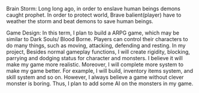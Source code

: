 Brain Storm: Long long ago, in order to enslave human beings demons caught prophet. In order to protect world, Brave balient(player) have to weather the storm and beat demons to save human beings.
    
Game Design: In this term, I plan to build a ARPG game, which may be similar to Dark Souls/ Blood Borne. Players can control their characters to do many things, such as moving, attacking, defending and resting. In my project, Besides normal gameplay functions, I will create rigidity, blocking, parrying and dodging status for character and monsters. I believe it will make my game more realistic. Moreover, I will complete more system to make my game better. For example, I will build, inventory items system, and skill system and so on. However, I always believe a game without clever monster is boring. Thus, I plan to add some AI on the monsters in my game.
